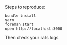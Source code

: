 Steps to reproduce:
```
bundle install
yarn
foreman start
open http://localhost:3000
```
Then check your rails logs
